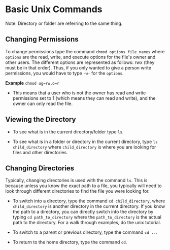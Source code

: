 # Basic Unix Commands
Note: Directory or folder are referring to the same thing.


## Changing Permissions
To change permissions type the command `chmod options file_names`  where `options` are the read, write, and execute options for the file's owner and other users. The different options are represented as follows: rwx (they must be in that order). Thus, if you only wanted to give a person write permissions, you would have to type `-w-` for the `options`.

**Example** 
`chmod ug=rw,o=r` 

* This means that a user who is not the owner has read and write permissions set to 1 (which means they can read and write), and the owner can only read the file. 

## Viewing the Directory

* To see what is in the current directory/folder type `ls`.

* To see what is in a folder or directory in the current directory, type `ls child_directory` where `child_directory` is where you are looking for files and other directories.


## Changing Directories
Typically, changing directories is used with the command `ls`. This is because unless you know the exact path to a file, you typically will need to look through different directories to find the file you were looking for. 

* To switch into a directory, type the command `cd child_directory`, where `child_directory` is another directory in the current directory. If you know the path to a directory, you can directly switch into the directory by typing `cd path_to_directory` where the `path_to_directory` is the actual path to the directory. For a walk through examples, do the unix tutorial. 

* To switch to a parent or previous directory, type the command `cd ..`. 

* To return to the home directory, type the command `cd`.